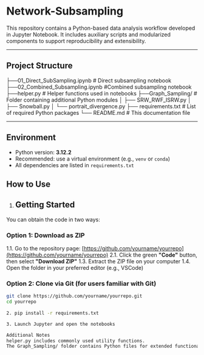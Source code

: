 # Network-Subsampling

This repository contains a Python-based data analysis workflow developed in Jupyter Notebook. It includes auxiliary scripts and modularized components to support reproducibility and extensibility.

---

##  Project Structure

├──01_Direct_SubSampling.ipynb # Direct subsampling notebook
├──02_Combined_Subsampling.ipynb #Combined subsampling notebook
├──helper.py # Helper functions used in notebooks
├──Graph_Sampling/ # Folder containing additional Python modules
│ ├── SRW_RWF_ISRW.py
│ ├── Snowball.py
│ └── portrait_divergence.py
├── requirements.txt # List of required Python packages
└── README.md # This documentation file

---

##  Environment

- Python version: **3.12.2**
- Recommended: use a virtual environment (e.g., `venv` or `conda`)
- All dependencies are listed in `requirements.txt`

## How to Use
1. ## Getting Started

You can obtain the code in two ways:

### Option 1: Download as ZIP

1.1. Go to the repository page: [https://github.com/yourname/yourrepo](https://github.com/yourname/yourrepo)
2.1. Click the green **"Code"** button, then select **"Download ZIP"**
1.3. Extract the ZIP file on your computer
1.4. Open the folder in your preferred editor (e.g., VSCode)

### Option 2: Clone via Git (for users familiar with Git)

```bash
git clone https://github.com/yourname/yourrepo.git
cd yourrepo
 
2. pip install -r requirements.txt

3. Launch Jupyter and open the notebooks

Additional Notes
helper.py includes commonly used utility functions.
The Graph_Sampling/ folder contains Python files for extended functionality, which can be imported in notebooks.



